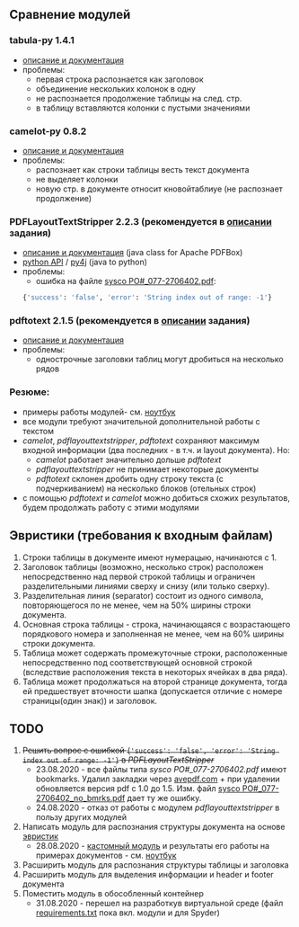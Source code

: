 ## Сравнение модулей
### tabula-py 1.4.1
* [oписание и документация](https://tabula-py.readthedocs.io/en/latest/)
* проблемы:
    * первая строка распознается как заголовок
    * объединение нескольких колонок в одну
    * не распознается продолжение таблицы на след. стр.
    * в таблицу вставляются колонки с пустыми значениями
### camelot-py 0.8.2
* [описание и документация](https://camelot-py.readthedocs.io/en/master/)
* проблемы:
    * распознает как строки таблицы весть текст документа
    * не выделяет колонки
    * новую стр. в документе относит кновойтаблиуе (не распознает продолжение)
### PDFLayoutTextStripper 2.2.3 (рекомендуется в [описании](task_description/PDF%20Invoice%20Parsing.docx) задания)
* [описание и документация](https://github.com/JonathanLink/PDFLayoutTextStripper) (java class for Apache PDFBox)
* [python API](https://github.com/thoqbk/PDFLayoutTextStripper) / [py4j](https://www.py4j.org/py4j_java_gateway.html#examples) (java to python)
* проблемы:
    * ошибка на файле [sysco PO#_077-2706402.pdf](task_description/examples/sysco%20PO#_077-2706402.pdf):
    ```python
    {'success': 'false', 'error': 'String index out of range: -1'}
    ```
### pdftotext 2.1.5 (рекомендуется в [описании](task_description/PDF%20Invoice%20Parsing.docx) задания)
* [описание и документация](https://github.com/jalan/pdftotext)
* проблемы:
    * однострочные заголовки таблиц могут дробиться на несколько рядов
### Резюме:
* примеры работы модулей- см. [ноутбук](scripts/notebooks/compare_modules.ipynb)
* все модули требуют значительной дополнительной работы с текстом
* *camelot*, *pdflayouttextstripper*, *pdftotext* сохраняют максимум входной информации (два последних - в т.ч. и layout документа). Но:
    * *camelot* работает значительно дольше *pdftotext*
    * *pdflayouttextstripper* не принимает некоторые документы
    * *pdftotext* склонен дробить одну строку текста (с подчеркиванием) на несколько блоков (отельных строк)
* с помощью *pdftotext* и *camelot* можно добиться схожих результатов, будем продолжать работу с этими модулями

## Эвристики (требования к входным файлам)
1. Строки таблицы в документе имеют нумерацыю, начинаются с 1.
2. Заголовок таблицы (возможно, несколько строк) расположен непосредственно над первой строкой таблицы и ограничен разделительными линиями сверху и снизу (или только сверху).
3. Разделительная линия (separator) состоит из одного символа, повторяющегося по не менее, чем на 50% ширины строки документа.
4. Основная строка таблицы - строка, начинающаяся с возрастающего порядкового номера и заполненная не менее, чем на 60% ширины строки документа.
5. Таблица может содержать промежуточные строки, расположенные непосредственно под соответствующей основной строкой (вследствие расположения текста в некоторых ячейках в два ряда).
6. Таблица может продолжаться на второй странице документа, тогда ей предшествует вточности шапка (допускается отличие с номере страницы(один знак)) и заголовок.

## TODO
1. ~~Решить вопрос с ошибкой ```{'success': 'false', 'error': 'String index out of range: -1'}``` в *PDFLayoutTextStripper*~~
    * 23.08.2020 - все файлы типа *sysco PO#_077-2706402.pdf* имеют bookmarks. Удалил закладки через [avepdf.com](https://avepdf.com/en/remove-pdf-content) + при удалении обновляется версия pdf c 1.0 до 1.5. Изм. файл [sysco PO#_077-2706402_no_bmrks.pdf](task_description/examples/no_bookmarks/sysco%20PO#_077-2706402_no_bmrks.pdf) дает ту же ошибку.
    * 24.08.2020 - отказ от работы с модулем *pdflayouttextstripper* в пользу других модулей
2. Написать модуль для распознания структуры документа на основе [эвристик](https://github.com/woldemarg/pdf_parser#%D1%8D%D0%B2%D1%80%D0%B8%D1%81%D1%82%D0%B8%D0%BA%D0%B8-%D0%B4%D0%BB%D1%8F-%D0%B2%D1%8B%D0%B4%D0%B5%D0%BB%D0%B5%D0%BD%D0%B8%D1%8F-%D1%82%D0%B0%D0%B1%D0%BB%D0%B8%D1%86---%D1%82%D1%80%D0%B5%D0%B1%D0%BE%D0%B2%D0%B0%D0%BD%D0%B8%D1%8F-%D0%BA-%D0%B2%D1%85%D0%BE%D0%B4%D0%BD%D1%8B%D0%BC-%D1%84%D0%B0%D0%B9%D0%BB%D0%B0%D0%BC)
    * 28.08.2020 - [кастомный модуль](scripts/pdf_parser_class.py) и результаты его работы на примерах документов - см. [ноутбук](scripts/notebooks/compare_modules.ipynb)
3. Расширить модуль для распознания структуры таблицы и заголовка
4. Расширить модуль для выделения информации и header и footer документа
5. Поместить модуль в обособленный контейнер
    * 31.08.2020 - перешел на разработкув виртуальной среде (файл [requirements.txt](requirements.txt) пока вкл. модули и для Spyder)